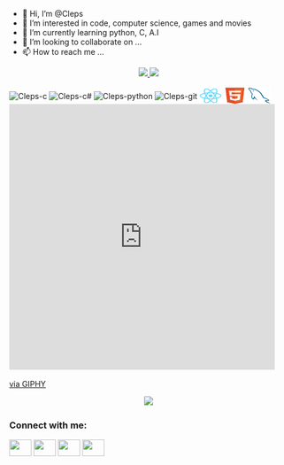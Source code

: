 - 👋 Hi, I’m @Cleps
- 👀 I’m interested in code, computer science, games and movies
- 🌱 I’m currently learning python, C, A.I
- 💞️ I’m looking to collaborate on ...
- 📫 How to reach me ...



<div align="center">
 
  <a href="https://github.com/Cleps"> 
  
  <img height="150em" src="https://github-readme-stats.vercel.app/api?username=Cleps&show_icons=true&theme=dark&include_all_commits=true&count_private=true"/>
  <img height="150em" src="https://github-readme-stats.vercel.app/api/top-langs/?username=Cleps&layout=compact&langs_count=7&theme=dark"/>
   </a>
</div>

<div style="display: inline_block"><br>
 <img align="center" alt="Cleps-c"  src="https://img.shields.io/badge/C-00599C?style=for-the-badge&logo=c&logoColor=white">
 <img align="center" alt="Cleps-c#"  src="https://img.shields.io/badge/C%23-239120?style=for-the-badge&logo=c-sharp&logoColor=white">
 <img align="center" alt="Cleps-python" src="https://img.shields.io/badge/Python-FFD43B?style=for-the-badge&logo=python&logoColor=blue">
<img align="center" alt="Cleps-git"  src="https://img.shields.io/badge/GIT-E44C30?style=for-the-badge&logo=git&logoColor=white">
 <img align="center" alt="Cleps-React"  height="30" width="40" src="https://raw.githubusercontent.com/devicons/devicon/master/icons/react/react-original.svg">
 <img align="center" alt="Cleps-HTML"  height="30" width="40" src="https://raw.githubusercontent.com/devicons/devicon/master/icons/html5/html5-original.svg">
 <img align="center" alt="Cleps-mysql"  height="30" width="40" src="https://raw.githubusercontent.com/devicons/devicon/master/icons/mysql/mysql-original.svg">

  
</div>
  <iframe src="https://giphy.com/embed/scZPhLqaVOM1qG4lT9" width="480" height="480" frameBorder="0" class="giphy-embed" allowFullScreen></iframe><p><a href="https://giphy.com/gifs/scaler-official-monday-computer-laptop-scZPhLqaVOM1qG4lT9">via GIPHY</a></p>
<div align="center">
 
 <a href="https://github.com/Cleps"></a>
 
  <img height="180em" src="https://github-readme-streak-stats.herokuapp.com/?user=Cleps"/>
</div>

 




<h3 align="left">Connect with me:</h3>
<p align="left">
<a href="your link" target="blank"><img align="center" src="https://cdn.jsdelivr.net/npm/simple-icons@3.0.1/icons/twitter.svg" alt="" height="30" width="40" /></a>
<a href="your link" target="blank"><img align="center" src="https://cdn.jsdelivr.net/npm/simple-icons@3.0.1/icons/linkedin.svg" alt="" height="30" width="40" /></a>
<a href="your link" target="blank"><img align="center" src="https://cdn.jsdelivr.net/npm/simple-icons@3.0.1/icons/instagram.svg" alt="" height="30" width="40" /></a>
<a href="your link" target="blank"><img align="center" src="https://cdn.jsdelivr.net/npm/simple-icons@3.0.1/icons/youtube.svg" alt="" height="30" width="40" /></a>
</p>

<!---
Cleps/Cleps is a ✨ special ✨ repository because its `README.md` (this file) appears on your GitHub profile.
You can click the Preview link to take a look at your changes.
--->
